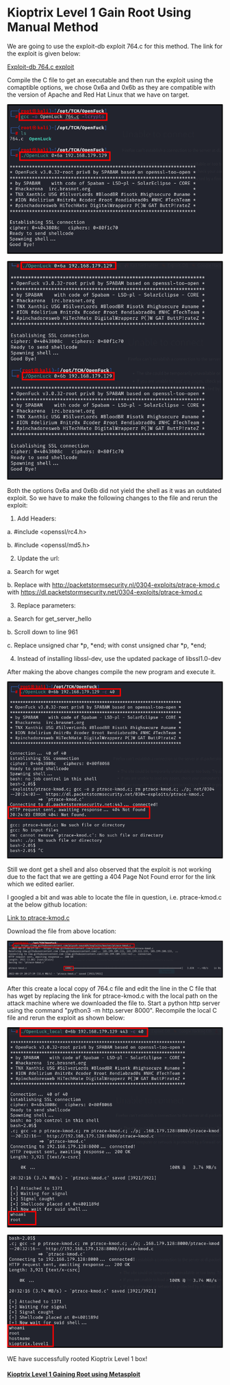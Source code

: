 # Kioptrix Level 1 Gain Root Using Manual Method


We are going to use the exploit-db exploit 764.c for this method. The link for the exploit is given below:

[Exploit-db 764.c exploit](https://www.exploit-db.com/exploits/764)

Compile the C file to get an executable and then run the exploit using the comaptible options, we chose 0x6a and 0x6b as they are compatible with the version of Apache and Red Hat Linux that we have on target.

![Image](https://github.com/vandanarach/TCM-Courses/raw/main/docs/PracticalEthicalHacking/images/16.png)

![Image](https://github.com/vandanarach/TCM-Courses/raw/main/docs/PracticalEthicalHacking/images/17.png)

Both the options 0x6a and 0x6b did not yield the shell as it was an outdated exploit. So we have to make the following changes to the file and rerun the exploit:

1. Add Headers:

a. #include <openssl/rc4.h>

b. #include <openssl/md5.h>

2. Update the url:

a. Search for wget

b. Replace with http://packetstormsecurity.nl/0304-exploits/ptrace-kmod.c with https://dl.packetstormsecurity.net/0304-exploits/ptrace-kmod.c

3. Replace parameters:

a. Search for get_server_hello

b. Scroll down to line 961

c. Replace unsigned char *p, *end; with const unsigned char *p, *end;

4. Instead of installing libssl-dev, use the updated package of libssl1.0-dev

After making the above changes compile the new program and execute it.

![Image](https://github.com/vandanarach/TCM-Courses/raw/main/docs/PracticalEthicalHacking/images/18.png)

Still we dont get a shell and also observed that the exploit is not working due to the fact that we are getting a 404 Page Not Found error for the link which we edited earlier.

I googled a bit and was able to locate the file in question, i.e. ptrace-kmod.c at the below github location:

[Link to ptrace-kmod.c](https://raw.githubusercontent.com/piyush-saurabh/exploits/master/ptrace-kmod.c)

Download the file from above location:

![Image](https://github.com/vandanarach/TCM-Courses/raw/main/docs/PracticalEthicalHacking/images/19.png)

After this create a local copy of 764.c file and edit the line in the C file that has wget by replacing the link for ptrace-kmod.c with the local path on the attack machine where we downloaded the file to. Start a python http server using the command "python3 -m http.server 8000". Recompile the local C file and rerun the exploit as shown below:

![Image](https://github.com/vandanarach/TCM-Courses/raw/main/docs/PracticalEthicalHacking/images/20.png)

![Image](https://github.com/vandanarach/TCM-Courses/raw/main/docs/PracticalEthicalHacking/images/21.png)


WE have successfully rooted Kioptrix Level 1 box!




#### <i class="fa-solid fa-circle-arrow-left"></i> [Kioptrix Level 1 Gaining Root using Metasploit](https://vandanarach.github.io/TCM-Courses/PracticalEthicalHacking/KioptrixGainRootMetasploit.html)
####  <i class="fa-solid fa-circle-arrow-right"></i> 


